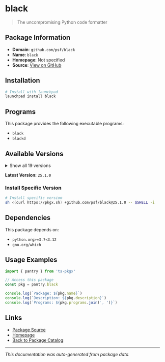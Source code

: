 # black

> The uncompromising Python code formatter

## Package Information

- **Domain**: `github.com/psf/black`
- **Name**: `black`
- **Homepage**: Not specified
- **Source**: [View on GitHub](https://github.com/pkgxdev/pantry/tree/main/projects/github.com/psf/black/package.yml)

## Installation

```bash
# Install with launchpad
launchpad install black
```

## Programs

This package provides the following executable programs:

- `black`
- `blackd`

## Available Versions

<details>
<summary>Show all 19 versions</summary>

- `25.1.0`, `24.10.0`, `24.8.0`, `24.4.2`, `24.4.1`
- `24.4.0`, `24.3.0`, `24.2.0`, `24.1.1`, `24.1.0`
- `23.12.1`, `23.12.0`, `23.11.0`, `23.10.1`, `23.10.0`
- `23.9.1`, `23.9.0`, `23.7.0`, `23.3.0`

</details>

**Latest Version**: `25.1.0`

### Install Specific Version

```bash
# Install specific version
sh <(curl https://pkgx.sh) +github.com/psf/black@25.1.0 -- $SHELL -i
```

## Dependencies

This package depends on:

- `python.org>=3.7<3.12`
- `gnu.org/which`

## Usage Examples

```typescript
import { pantry } from 'ts-pkgx'

// Access this package
const pkg = pantry.black

console.log(`Package: ${pkg.name}`)
console.log(`Description: ${pkg.description}`)
console.log(`Programs: ${pkg.programs.join(', ')}`)
```

## Links

- [Package Source](https://github.com/pkgxdev/pantry/tree/main/projects/github.com/psf/black/package.yml)
- [Homepage](#)
- [Back to Package Catalog](../../package-catalog.md)

---

*This documentation was auto-generated from package data.*
